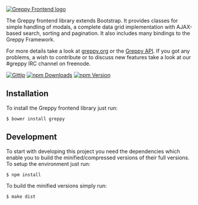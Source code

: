 [![Greppy Frontend logo](http://greppy.org/img/greppy-frontend-teaser.png)](http://greppy.org/)

The Greppy frontend library extends Bootstrap. It provides classes for simple
handling of modals, a complete data grid implementation with AJAX-based search,
sorting and pagination. It also includes many bindings to the Greppy Framework.

For more details take a look at [greppy.org](http://greppy.org) or the
[Greppy API](http://docs.greppy.org/). If you got any problems, a wish to
contribute or to discuss new features take a look at our #greppy IRC channel on
freenode.

[![Gittip](http://img.shields.io/gittip/Jack12816.png)](https://www.gittip.com/Jack12816/)
[![npm Downloads](http://img.shields.io/npm/dm/greppy-frontend.svg)](https://www.npmjs.org/package/greppy-frontend)
[![npm Version](http://img.shields.io/npm/v/greppy-frontend.svg)](https://www.npmjs.org/package/greppy-frontend)

## Installation

To install the Greppy frontend library just run:

    $ bower install greppy

## Development

To start with developing this project you need the dependencies
which enable you to build the minified/compressed versions of
their full versions. To setup the environment just run:

    $ npm install

To build the minified versions simply run:

    $ make dist

